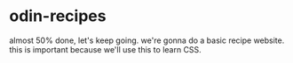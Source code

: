 # odin-recipes
almost 50% done, let's keep going.
we're gonna do a basic recipe website. this is important because we'll use this to learn CSS.
